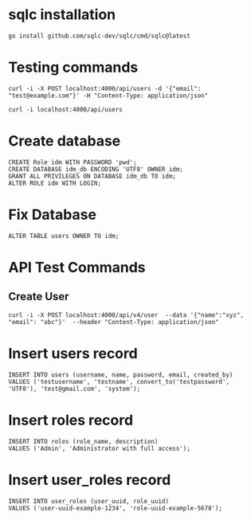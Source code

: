 # sqlc installation

    go install github.com/sqlc-dev/sqlc/cmd/sqlc@latest

# Testing commands

    curl -i -X POST localhost:4000/api/users -d '{"email": "test@example.com"}' -H "Content-Type: application/json" 
    
    curl -i localhost:4000/api/users

# Create database

    CREATE Role idm WITH PASSWORD 'pwd';
    CREATE DATABASE idm_db ENCODING 'UTF8' OWNER idm;
    GRANT ALL PRIVILEGES ON DATABASE idm_db TO idm;
    ALTER ROLE idm WITH LOGIN;
    
    
     

# Fix Database

    ALTER TABLE users OWNER TO idm;
   
   
   
# API Test Commands

## Create User

    curl -i -X POST localhost:4000/api/v4/user  --data '{"name":"xyz", "email": "abc"}'  --header "Content-Type: application/json"
    
# Insert users record

    INSERT INTO users (username, name, password, email, created_by)
    VALUES ('testusername', 'testname', convert_to('testpassword', 'UTF8'), 'test@gmail.com', 'system');

# Insert roles record
    INSERT INTO roles (role_name, description)
    VALUES ('Admin', 'Administrator with full access');
     
# Insert user_roles record
    INSERT INTO user_roles (user_uuid, role_uuid)
    VALUES ('user-uuid-example-1234', 'role-uuid-example-5678');